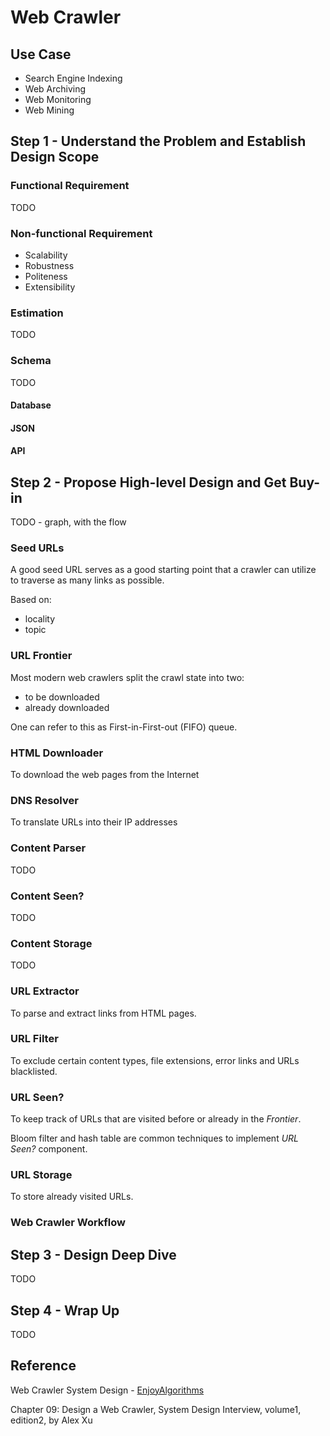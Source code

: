 # Web Crawler

## Use Case

- Search Engine Indexing
- Web Archiving
- Web Monitoring
- Web Mining

## Step 1 - Understand the Problem and Establish Design Scope

### Functional Requirement

TODO

### Non-functional Requirement

- Scalability
- Robustness
- Politeness
- Extensibility

### Estimation

TODO

### Schema

TODO

#### Database

#### JSON

#### API

## Step 2 - Propose High-level Design and Get Buy-in

TODO - graph, with the flow

### Seed URLs

A good seed URL serves as a good starting point that a crawler can utilize to traverse as many links as possible.

Based on:

- locality
- topic

### URL Frontier

Most modern web crawlers split the crawl state into two:

- to be downloaded
- already downloaded

One can refer to this as First-in-First-out (FIFO) queue.

### HTML Downloader

To download the web pages from the Internet

### DNS Resolver

To translate URLs into their IP addresses

### Content Parser

TODO

### Content Seen?

TODO

### Content Storage

TODO

### URL Extractor

To parse and extract links from HTML pages.

### URL Filter

To exclude certain content types, file extensions, error links and URLs blacklisted.

### URL Seen?

To keep track of URLs that are visited before or already in the _Frontier_.

Bloom filter and hash table are common techniques to implement _URL Seen?_ component.

### URL Storage

To store already visited URLs.

### Web Crawler Workflow

## Step 3 - Design Deep Dive

TODO

## Step 4 - Wrap Up

TODO

## Reference

Web Crawler System Design - [EnjoyAlgorithms](https://www.enjoyalgorithms.com/blog/web-crawler/)

Chapter 09: Design a Web Crawler, System Design Interview, volume1, edition2, by Alex Xu
